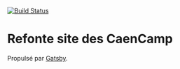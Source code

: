 [![Build Status](https://travis-ci.org/CaenCamp/new-website.svg?branch=master)](https://travis-ci.org/CaenCamp/new-website)

# Refonte site des CaenCamp

Propulsé par [Gatsby](https://www.gatsbyjs.org).
